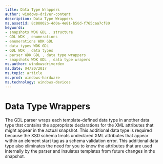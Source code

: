 ```yaml
---
title: Data Type Wrappers
author: windows-driver-content
description: Data Type Wrappers
ms.assetid: 8c88002b-4d0a-4e81-b50d-f765caa7cf80
keywords:
- snapshots WDK GDL , structure
- GDL WDK , enumerations
- enumerations WDK GDL
- data types WDK GDL
- GDL WDK , data types
- parser WDK GDL , data type wrappers
- snapshots WDK GDL , data type wrapers
ms.author: windowsdriverdev
ms.date: 04/20/2017
ms.topic: article
ms.prod: windows-hardware
ms.technology: windows-devices
---
```


# Data Type Wrappers


The GDL parser wraps each template-defined data type in another data type that contains the appropriate declarations for the XML attributes that might appear in the actual snapshot. This additional data type is required because the XSD schema treats undeclared XML attributes that appear within an element start tag as a schema validation error. This additional data type also eliminates the need for you to know the attributes that are used internally by the parser and insulates templates from future changes in the snapshot.

 

 




